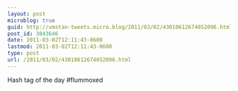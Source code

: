 ```yaml
---
layout: post
microblog: true
guid: http://vmstan-tweets.micro.blog/2011/03/02/43010612674052096.html
post_id: 3043646
date: 2011-03-02T12:11:43-0600
lastmod: 2011-03-02T12:11:43-0600
type: post
url: /2011/03/02/43010612674052096.html
---
```

Hash tag of the day #flummoxed
